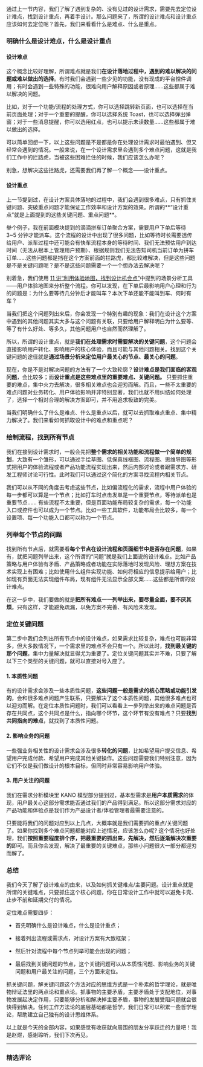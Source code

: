 <p data-nodeid="82399" class="">通过上一节内容，我们了解了遇到复杂的、没有见过的设计需求，需要先去定位设计难点，找到设计重点，再着手设计。那么问题来了，所谓的设计难点和设计重点应该如何去定位呢？首先，我们来看看什么是难点、什么是重点。</p>
<h3 data-nodeid="82400">明确什么是设计难点，什么是设计重点</h3>
<h4 data-nodeid="82401">设计难点</h4>
<p data-nodeid="82402">这个概念比较好理解，所谓难点就是我们<strong data-nodeid="82451">在设计落地过程中，遇到的难以解决的问题或难以做出的选择</strong>。有时我们会遇到一些少见的功能，没有现成的平台控件调用；有时会遇到一些特殊的功能，很难向用户解释原因或者原理……这些都属于难以解决的问题。</p>
<p data-nodeid="82403">比如，对于一个功能/流程的处理方式，你可以选择跳转新页面，也可以选择在当前页面处理；对于一个重要的提醒，你可以选择系统 Toast，也可以选择弹出弹窗；对于一些消息提醒，你可以选用红点，也可以提示未读数量……这些都属于难以做出的选择。</p>
<p data-nodeid="82404">可以简单回想一下，以上这些问题是不是都是你在处理设计需求时最怕遇到、但又经常会遇到的情况。一般来说，在一个设计需求里会遇到多个难点问题，这就是我们工作中的拦路虎，当被这些困难拦住的时候，我们应该怎么办呢？</p>
<p data-nodeid="82405">别急，想解决这些拦路虎，还需要我们再了解一个概念——设计重点。</p>
<h4 data-nodeid="82406">设计重点</h4>
<p data-nodeid="82407">上一节提到过，在设计方案具体落地的过程中，我们会遇到很多难点，只有抓住关键问题、突破重点问题才能保证工作效率和设计方案的效果。所谓的**“设计重点”就是上面提到的这些关键问题、重点问题**。</p>
<p data-nodeid="82408">举个例子，我在前面模块提到的滴滴拼车订单聚合方案，需要用户下单后等待 3~5 分钟才能派车。这个流程的设计中出现了很多问题，比如等待时长需要透传给用户、派车过程中还可能会有快车流程本身的等待时间、我们无法预估用户到达时间（无法从根本上管理用户预期）、根据规则我们无法告知司机当前订单为拼车订单……这些问题都是挡在这个方案前面的拦路虎，都比较难解决，但是这些问题是不是关键问题呢？是不是这些问题需要一个一个想办法去解决呢？</p>
<p data-nodeid="82409">别着急，我们使用 <a href="https://kaiwu.lagou.com/course/courseInfo.htm?courseId=569#/detail/pc?id=5853" data-nodeid="82469">11 讲“利用体验地图，找到设计机会点”</a>中提到的场景分析工具——用户体验地图来分析整个流程。你可以发现，在下单后最影响用户心理和行为的问题是：为什么要等待几分钟后才能叫车？本次下单还能不能叫到车、何时有车？</p>
<p data-nodeid="82410">当我们把这个问题列出来后，你会发现一个特别有趣的现象：我们在设计这个方案中遇到的其他问题其实大多与这个问题有关联，只要给用户解释明白为什么要等、等了有什么好处、等多久，其他问题用户也自然而然理解了。</p>
<p data-nodeid="82411">所以，所谓的设计重点，就是<strong data-nodeid="82481">我们在处理需求时需要解决的关键问题</strong>，这个问题会直接影响用户转化、影响用户的核心体验，而且可能与其他问题相关。找到这个关键问题的途径就是<strong data-nodeid="82482">通过场景分析来定位用户最关心的节点、最关心的问题</strong>。</p>
<p data-nodeid="82412">现在，你是不是对解决问题的方法有了一个大致轮廓？<strong data-nodeid="82492">设计难点是我们面临的客观问题</strong>，会比较多；而<strong data-nodeid="82493">设计重点是这些难点里的重要难点、关键问题。</strong> 只要抓住重要的难点，集中火力去解决，很多相关难点也会迎刃而解。而且，一些不太重要的难点问题对业务转化、用户体验影响并非特别显著，我们也就不用纠结如何处理了，选择一个相对合理的解决方案即可，并不用追求极致的完美。</p>
<p data-nodeid="82413">当我们明确什么了什么是难点、什么是重点以后，就可以去抓取难点重点、集中精力解决了。我们来看如何抓取设计中的难点和重点呢？</p>
<h3 data-nodeid="82414">绘制流程，找到所有节点</h3>
<p data-nodeid="82415">我们在接到设计需求时，一般会先把<strong data-nodeid="82501">整个需求的相关功能和流程做一个简单的规划</strong>，大致有一个雏形，可以通过手绘草图、低保真线框图、流程图、思维导图等形式把用户的体验流程或者产品功能流程实现出来，然后内部讨论或者跟需求方、研发工程师讨论可行性。此时我们可以通过这个简化的方案寻找流程内相关节点。</p>
<p data-nodeid="82416">我们可以从不同的角度去考虑这些节点，比如偏流程化的需求，流程中用户体验的每一步都可以算是一个节点；比如打车时点击发单是一个重要节点，等待派单也是重要节点…… 有些流程不太重要，但是页面功能布局较复杂的需求，每一个功能入口或控件也可以成为一个节点。比如一些工具软件，功能布局会比较多，每一个设置项、每一个功能入口都可以称为一个节点。</p>
<h3 data-nodeid="82417">列举每个节点的问题</h3>
<p data-nodeid="82418">找到所有节点后，就需要看<strong data-nodeid="82509">每个节点在设计流程和页面细节中是否存在问题</strong>，如果有，就把问题列举出来，这个所谓的“问题”就是我们上面说的设计难点。比如产品策略与用户体验有矛盾、产品策略或者功能在实际落地时发现风险、理想方案在技术实现上有困难；比如使用什么组件实现功能、如何将相应的信息提示给用户；比如现有页面无法实现组件布局，现有组件无法显示全部文案……这些都是所谓的设计难点。</p>
<p data-nodeid="82419">在这一步中，我们要做的就是<strong data-nodeid="82515">把所有难点一一列举出来，要尽量全面，要不厌其烦</strong>。只有这样，才能避免疏漏，以免方案不完善、有风险未发现。</p>
<h3 data-nodeid="82420">定位关键问题</h3>
<p data-nodeid="82421">第二步中我们会列出所有节点中的设计难点，如果需求比较复杂，难点也可能非常多，但大多数情况下，一个需求里的难点不会只有一个。所以此时，<strong data-nodeid="82522">找到最关键的那个问题</strong>，集中力量解决就显得尤为重要了。定位关键问题其实并不难，只要了解以下三个类型的关键问题，就可以直接对号入座了。</p>
<h4 data-nodeid="82422">1. 本质性问题</h4>
<p data-nodeid="82423">有的设计需求会涉及一些本质性问题，<strong data-nodeid="82535">这些问题一般是需求的核心策略或功能引发的</strong>，会和很多难点问题产生联系，只要解决了这个本质性问题，其他很多难点也可以迎刃而解。在定位本质性问题时，我们可以看看上一步列举出来的难点问题是否存在共同点，这个共同点是什么，指向哪个环节，这个环节有没有难点？只要<strong data-nodeid="82536">找到共同指向的难点</strong>，就找到了本质性问题。</p>
<h4 data-nodeid="82424">2. 影响业务的问题</h4>
<p data-nodeid="82425">一些强业务相关性的设计需求会涉及很多<strong data-nodeid="82545">转化的问题</strong>，比如希望用户提交信息、希望用户完成付款、希望用户完成其他关键操作。这些问题需要我们特别注意，因为它们不仅是我们做设计的根本目标，但同时非常容易影响用户体验。</p>
<h4 data-nodeid="82426">3. 用户关注的问题</h4>
<p data-nodeid="82427">我们在需求分析模块里 KANO 模型部分提到过，基本型需求是<strong data-nodeid="82554">用户本质需求</strong>的体现，用户最关心这部分需求能否通过我们的产品得到满足。所以这部分需求对应的产品功能和体验点是我们作为产品设计者/体验管理者最需要注意的。</p>
<p data-nodeid="82428">只要能将我们的问题对应到以上几点，大概率就是我们需要抓的重点/关键问题了。如果你找到多个难点问题都能对应上述情况，应该怎么办呢? 这个情况也好处理，我们<strong data-nodeid="82560">按照重要程度排个序，把最重要的抓出来，先解决，然后逐渐解决次重要的</strong>即可。而且你会发现，解决了最重要的关键难点，那些小问题很大一部分都迎刃而解了。</p>
<h3 data-nodeid="83946" class="te-preview-highlight">总结</h3>





<p data-nodeid="82430">我们今天了解了设计难点的由来，以及如何抓关键难点/主要问题。设计重点就是所谓的关键难点，只要抓住这个核心问题，你在日常设计工作中就可以避免卡壳、止步不前和延期交付的情况。</p>
<p data-nodeid="82431">定位难点需要四步：</p>
<ul data-nodeid="82432">
<li data-nodeid="82433">
<p data-nodeid="82434">首先明确什么是设计难点，什么是设计重点；</p>
</li>
<li data-nodeid="82435">
<p data-nodeid="82436">接着列出流程或需求点，对设计方案有大致框架；</p>
</li>
<li data-nodeid="82437">
<p data-nodeid="82438">然后针对流程中每个节点列举可能会出现的问题；</p>
</li>
<li data-nodeid="82439">
<p data-nodeid="82440">最后找到关键问题的节点，这个关键问题可以从本质性问题、影响业务的关键问题和用户最关注的问题，三个方面来定位。</p>
</li>
</ul>
<p data-nodeid="82441">抓关键问题，解关键问题这个方法对应的思维方式是一个朴素的哲学理论，就是唯物辩证法里的两点论和重点论。抓事物的主要矛盾，主要矛盾处于支配地位，对事物发展起决定作用，只要能够分析和解决掉主要矛盾，事物的发展受阻问题就会很快得到解决。任何工作方法论的底层基础都是哲学，我们日常可以积累一些哲学理论，帮助建立自己独有的设计思维体系。</p>
<p data-nodeid="82442" class="">以上就是今天的全部内容，如果感觉有收获就向周围的朋友分享跃迁的力量吧！我是赵煜，感谢聆听，我们下次再见。</p>

---

### 精选评论


